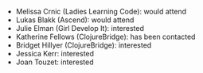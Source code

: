 * Melissa Crnic (Ladies Learning Code): would attend
* Lukas Blakk (Ascend): would attend
* Julie Elman (Girl Develop It): interested
* Katherine Fellows (ClojureBridge): has been contacted
* Bridget Hillyer (ClojureBridge): interested
* Jessica Kerr: interested
* Joan Touzet: interested
